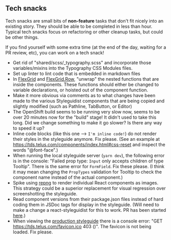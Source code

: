 ## Tech snacks

Tech snacks are small bits of **non-feature** tasks that don't fit nicely into an existing story. They should be able to be
completed in less than hour. Typical tech snacks focus on refactoring or other cleanup tasks, but could be other things.

If you find yourself with some extra time (at the end of the day, waiting for a PR review, etc), you can work on a tech snack!

* Get rid of "shared/scss/\_typography.scss" and incorporate those variables/mixins into the Typography CSS Modules files.
* Set up linter to lint code that is embedded in markdown files
* In [FlexGrid](https://github.com/telusdigital/tds/blob/master/packages/FlexGrid/FlexGrid.jsx#L20-L21) and [FlexGrid.Row](https://github.com/telusdigital/tds/blob/master/packages/FlexGrid/Row/Row.jsx#L13-L29),
  "unwrap" the nested functions that are inside the components. These functions should either be changed to variable declarations, or hoisted out of the component function.
* Make it more obvious via comments as to what changes have been made to the various Styleguidist components that are being copied and slightly modified (such as Pathline, TabButton, or Editor)
* The OpenShift build seems to be running very slow now, seems to be over 20 minutes now for the "build" stage! It didn't used to take this long. Did we change something to make it go slower? Is there any way to speed it up?
* Inline code blocks (like this one --> `I'm inline code!`) do not render their styles in the styleguide anymore. Fix please. (See an example at <https://tds.telus.com/components/index.html#css-reset> and inspect the words "@font-face".)
* When running the local styleguide server (`yarn dev`), the following error is in the console: "Failed prop type: `Input` only accepts children of type Tooltip". There is the same error for `FormField`. Fix these please. (I think it may mean changing the `PropTypes` validation for Tooltip to check the component name instead of the actual component.)
* Spike using [repng](https://github.com/jxnblk/repng) to render individual React components as images. This strategy could be a superior replacement for visual regression over screenshotting the styleguide.
* Read component versions from their package.json files instead of hard coding them in JSDoc tags for display in the styleguide. (Will need to make a change a react-styleguidist for this to work. PR has been started [here](https://github.com/styleguidist/react-styleguidist/pull/868).)
* When viewing the [production styleguide](https://tds.telus.com/components/index.html) there is a console error: "GET https://tds.telus.com/favicon.ico 403 ()". The favicon is not being loaded. Fix please.
